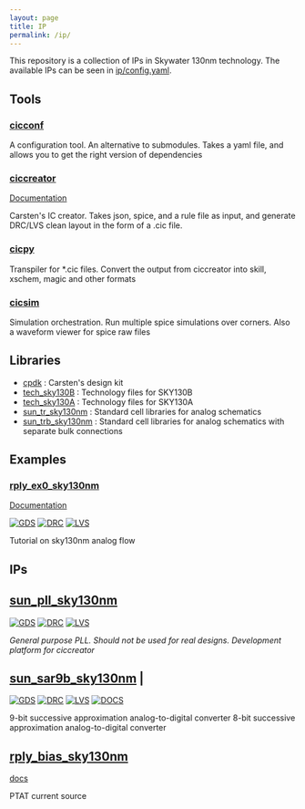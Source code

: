 ```yaml
---
layout: page 
title: IP 
permalink: /ip/
---
```


This repository is a collection of IPs in Skywater 130nm technology. The
available IPs can be seen in
[ip/config.yaml](https://github.com/wulffern/aicex/blob/main/ip/config.yaml). 

## Tools 

### [cicconf](https://github.com/wulffern/cicconf)  

A configuration tool. An alternative to submodules. Takes a yaml file, and
allows you to get the right version of dependencies

### [ciccreator](https://github.com/wulffern/ciccreator) 

[Documentation](https://wulffern.github.io/ciccreator) 

Carsten's  IC creator. Takes json, spice, and a rule file as input, and generate
DRC/LVS clean layout in the form of a .cic file. 

### [cicpy](https://github.com/wulffern/cicconf) 

Transpiler for *.cic files. Convert the output from ciccreator into skill,
xschem, magic and other formats

### [cicsim](https://github.com/wulffern/cicsim)  

Simulation orchestration. Run multiple spice simulations over corners. Also a
waveform viewer for spice raw files 

## Libraries 

- [cpdk](https://github.com/wulffern/cpdk) : Carsten's design kit
- [tech_sky130B](https://github.com/wulffern/tech_sky130B) : Technology files for SKY130B
- [tech_sky130A](https://github.com/wulffern/tech_sky130A)  : Technology files
  for SKY130A
- [sun_tr_sky130nm](https://github.com/wulffern/sun_tr_sky130nm) : Standard cell libraries for analog schematics
- [sun_trb_sky130nm](https://github.com/wulffern/sun_trb_sky130nm) : Standard cell libraries for analog schematics with separate bulk connections


## Examples 

###  [rply_ex0_sky130nm](https://github.com/wulffern/rply_ex0_sky130nm) 

[Documentation](https://wulffern.github.io/rply_ex0_sky130nm) 


[![GDS](https://github.com/wulffern/rply_ex0_sky130nm/actions/workflows/gds.yaml/badge.svg)](https://github.com/wulffern/rply_ex0_sky130nm/actions/workflows/gds.yaml)
[![DRC](https://github.com/wulffern/rply_ex0_sky130nm/actions/workflows/drc.yaml/badge.svg)](https://github.com/wulffern/rply_ex0_sky130nm/actions/workflows/drc.yaml)
[![LVS](https://github.com/wulffern/rply_ex0_sky130nm/actions/workflows/lvslpe.yaml/badge.svg)](https://github.com/wulffern/rply_ex0_sky130nm/actions/workflows/lvslpe.yaml) 

Tutorial on sky130nm analog flow

## IPs 

## [sun_pll_sky130nm](https://github.com/wulffern/sun_pll_sky130nm)

[![GDS](https://github.com/wulffern/sun_pll_sky130nm/actions/workflows/gds.yaml/badge.svg)](https://github.com/wulffern/sun_pll_sky130nm/actions/workflows/gds.yaml)
[![DRC](https://github.com/wulffern/sun_pll_sky130nm/actions/workflows/drc.yaml/badge.svg)](https://github.com/wulffern/sun_pll_sky130nm/actions/workflows/drc.yaml)
[![LVS](https://github.com/wulffern/sun_pll_sky130nm/actions/workflows/lvslpe.yaml/badge.svg)](https://github.com/wulffern/sun_pll_sky130nm/actions/workflows/lvslpe.yaml) 

*General purpose PLL. Should not be used for real designs. Development platform for ciccreator* 

## [sun_sar9b_sky130nm](https://github.com/wulffern/sun_sar9b_sky130nm) |

[![GDS](https://github.com/wulffern/sun_sar9b_sky130nm/actions/workflows/gds.yaml/badge.svg)](https://github.com/wulffern/sun_sar9b_sky130nm/actions/workflows/gds.yaml)
[![DRC](https://github.com/wulffern/sun_sar9b_sky130nm/actions/workflows/drc.yaml/badge.svg)](https://github.com/wulffern/sun_sar9b_sky130nm/actions/workflows/drc.yaml)
[![LVS](https://github.com/wulffern/sun_sar9b_sky130nm/actions/workflows/lpe.yaml/badge.svg)](https://github.com/wulffern/sun_sar9b_sky130nm/actions/workflows/lpe.yaml) 
[![DOCS](https://github.com/wulffern/sun_sar9b_sky130nm/actions/workflows/docs.yaml/badge.svg)](https://analogicus.com/sun_sar9b_sky130nm/) 

9-bit successive approximation analog-to-digital converter 
8-bit successive approximation analog-to-digital converter 


##  [rply_bias_sky130nm](https://github.com/wulffern/rply_bias_sky130nm)
[docs](https://wulffern.github.io/rply_bias_sky130nm) 

PTAT current source

